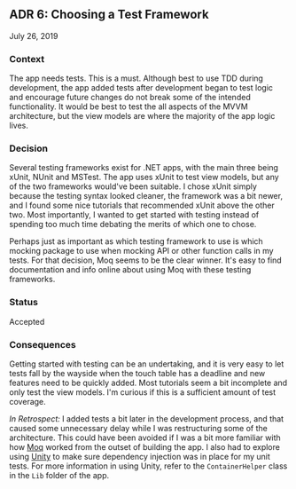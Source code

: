 ## ADR 6: Choosing a Test Framework
July 26, 2019

### Context
The app needs tests. This is a must. Although best to use TDD during development, the app added tests after development began to test logic and encourage future changes do not break some of the intended functionality. It would be best to test the all aspects of the MVVM architecture, but the view models are where the majority of the app logic lives.

### Decision
Several testing frameworks exist for .NET apps, with the main three being xUnit, NUnit and MSTest. The app uses xUnit to test view models, but any of the two frameworks would've been suitable. I chose xUnit simply because the testing syntax looked cleaner, the framework was a bit newer, and I found some nice tutorials that recommended xUnit above the other two. Most importantly, I wanted to get started with testing instead of spending too much time debating the merits of which one to chose.

Perhaps just as important as which testing framework to use is which mocking package to use when mocking API or other function calls in my tests. For that decision, Moq seems to be the clear winner. It's easy to find documentation and info online about using Moq with these testing frameworks.

### Status
Accepted

### Consequences
Getting started with testing can be an undertaking, and it is very easy to let tests fall by the wayside when the touch table has a deadline and new features need to be quickly added. Most tutorials seem a bit incomplete and only test the view models. I'm curious if this is a sufficient amount of test coverage.

_In Retrospect:_ I added tests a bit later in the development process, and that caused some unnecessary delay while I was restructuring some of the architecture. This could have been avoided if I was a bit more familiar with how [Moq](https://www.nuget.org/packages/moq/) worked from the outset of building the app. I also had to explore using [Unity](https://www.nuget.org/packages/Unity/) to make sure dependency injection was in place for my unit tests. For more information in using Unity, refer to the `ContainerHelper` class in the `Lib` folder of the app.

